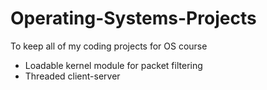 # Operating-Systems-Projects
To keep all of my coding projects for OS course
- Loadable kernel module for packet filtering
- Threaded client-server
